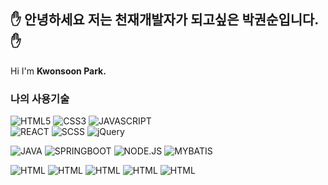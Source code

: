 ## ✋ 안녕하세요 저는 <b>천재개발자</b>가 되고싶은 박권순입니다. ✋ 
Hi I'm <b>Kwonsoon Park.</b>

### 나의 사용기술
![HTML5](https://img.shields.io/badge/HTML5-E34F26?style=for-the-badge&logo=HTML5&logoColor=white)
![CSS3](https://img.shields.io/badge/CSS-1572B6?style=for-the-badge&logo=css3&logoColor=white)
![JAVASCRIPT](https://img.shields.io/badge/JAVASCRIPT-F7DF1E?labelColor=c9b51e&style=for-the-badge&logo=javascript&logoColor=000000)<br/>
![REACT](https://img.shields.io/badge/REACT-222222?style=for-the-badge&logo=REACT&logoColor=61DAFB)
![SCSS](https://img.shields.io/badge/SASS-CC6699?style=for-the-badge&logo=SASS&logoColor=white)
![jQuery](https://img.shields.io/badge/jQuery-0769AD?style=for-the-badge&logo=jQuery&logoColor=white)


![JAVA](https://img.shields.io/badge/JAVA-FC9815?style=for-the-badge&logo=JAVA&logoColor=white)
![SPRINGBOOT](https://img.shields.io/badge/SPRINGBOOT-6DB33F?style=for-the-badge&logo=SPRINGBOOT&logoColor=white)
![NODE.JS](https://img.shields.io/badge/Node.js-339933?style=for-the-badge&logo=Node.js&logoColor=white)
![MYBATIS](https://img.shields.io/badge/MYBATIS-D20505?style=for-the-badge&logo=MYBATIS&logoColor=white)


<!---![SPRING](https://img.shields.io/badge/SPRING-6DB33F?style=for-the-badge&logo=SPRING&logoColor=white)--->


<img alt="HTML" src ="https://img.shields.io/badge/HTML5.svg?&style=for-the-badge&logo=HTML5&logoColor=#E34F26"/>
<img alt="HTML" src ="https://img.shields.io/badge/원하는 아이콘.svg?&style=for-the-badge&logo=벳지내 글자&logoColor=벳지 글자 색"/>
<img alt="HTML" src ="https://img.shields.io/badge/원하는 아이콘.svg?&style=for-the-badge&logo=벳지내 글자&logoColor=벳지 글자 색"/>
<img alt="HTML" src ="https://img.shields.io/badge/원하는 아이콘.svg?&style=for-the-badge&logo=벳지내 글자&logoColor=벳지 글자 색"/>
<img alt="HTML" src ="https://img.shields.io/badge/원하는 아이콘.svg?&style=for-the-badge&logo=벳지내 글자&logoColor=벳지 글자 색"/>


<!---
- 👀 I’m interested in ...
- 🌱 I’m currently learning ...
- 💞️ I’m looking to collaborate on ...
- 📫 How to reach me ...
--->
<!---
Pmp4/Pmp4 is a ✨ special ✨ repository because its `README.md` (this file) appears on your GitHub profile.
You can click the Preview link to take a look at your changes.
--->
